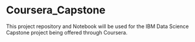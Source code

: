 # Coursera_Capstone
This project repository and Notebook will be used for the IBM Data Science Capstone project being offered through Coursera.
